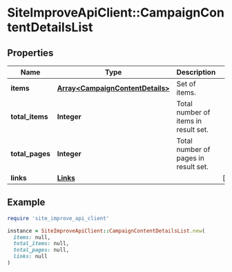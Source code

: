 # SiteImproveApiClient::CampaignContentDetailsList

## Properties

| Name | Type | Description | Notes |
| ---- | ---- | ----------- | ----- |
| **items** | [**Array&lt;CampaignContentDetails&gt;**](CampaignContentDetails.md) | Set of items. |  |
| **total_items** | **Integer** | Total number of items in result set. |  |
| **total_pages** | **Integer** | Total number of pages in result set. |  |
| **links** | [**Links**](Links.md) |  | [optional] |

## Example

```ruby
require 'site_improve_api_client'

instance = SiteImproveApiClient::CampaignContentDetailsList.new(
  items: null,
  total_items: null,
  total_pages: null,
  links: null
)
```

